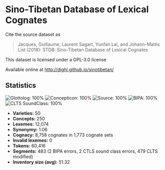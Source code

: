 # Sino-Tibetan Database of Lexical Cognates

Cite the source dataset as

> Jacques, Guillaume, Laurent Sagart, Yunfan Lai, and Johann-Mattis List (2018): STDB: Sino-Tibetan Database of Lexical Cognates

This dataset is licensed under a GPL-3.0 license

Available online at http://dighl.github.io/sinotibetan/

## Statistics



![Glottolog: 100%](https://img.shields.io/badge/Glottolog-100%25-brightgreen.svg "Glottolog: 100%")
![Concepticon: 100%](https://img.shields.io/badge/Concepticon-100%25-brightgreen.svg "Concepticon: 100%")
![Source: 100%](https://img.shields.io/badge/Source-100%25-brightgreen.svg "Source: 100%")
![BIPA: 100%](https://img.shields.io/badge/BIPA-100%25-brightgreen.svg "BIPA: 100%")
![CLTS SoundClass: 100%](https://img.shields.io/badge/CLTS%20SoundClass-100%25-brightgreen.svg "CLTS SoundClass: 100%")

- **Varieties:** 50
- **Concepts:** 250
- **Lexemes:** 12,074
- **Synonymy:** 1.06
- **Cognacy:** 8,758 cognates in 1,773 cognate sets
- **Invalid lexemes:** 0
- **Tokens:** 60,416
- **Segments:** 483 (2 BIPA errors, 2 CTLS sound class errors, 479 CLTS modified)
- **Inventory size (avg):** 51.32